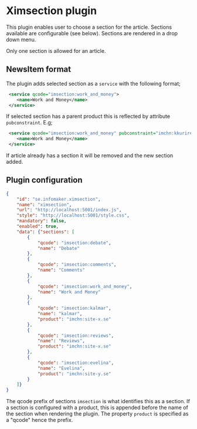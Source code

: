 # Ximsection plugin
This plugin enables user to choose a section for the article. Sections available are configurable (see below).
Sections are rendered in a drop down menu.

Only one section is allowed for an article.

## NewsItem format 
The plugin adds selected section as a `service` with the following format;

```xml
 <service qcode="imsection:work_and_money">
    <name>Work and Money</name>
 </service>
```

If selected section has a parent product this is reflected by attribute `pubconstraint`. E.g;

```xml
 <service qcode="imsection:work_and_money" pubconstraint="imchn:kkuriren.se">
    <name>Work and Money</name>
 </service>
```

If article already has a section it will be removed and the new section added.

## Plugin configuration
```json
{
    "id": "se.infomaker.ximsection",
    "name": "ximsection",
    "url": "http://localhost:5001/index.js",
    "style": "http://localhost:5001/style.css",
    "mandatory": false,
    "enabled": true,
    "data": {"sections": [
        {
            "qcode": "imsection:debate",
            "name": "Debate"
        },
        {
            "qcode": "imsection:comments",
            "name": "Comments"
        },
        {
            "qcode": "imsection:work_and_money",
            "name": "Work and Money"
        },
        {
            "qcode": "imsection:kalmar",
            "name": "kalmar",
            "product": "imchn:site-x.se"
        },
        {
            "qcode": "imsection:reviews",
            "name": "Reviews",
            "product": "imchn:site-x.se"
        },
        {
            "qcode": "imsection:evelina",
            "name": "Evelina",
            "product": "imchn:site-y.se"
        }
    ]}
}
 ```
 The qcode prefix of sections `imsection` is what identifies this as a section. If a section is configured with a 
 product, this is appended before the name of the section when rendering the plugin. The property `product` is specified as
 a "qcode" hence the prefix.
